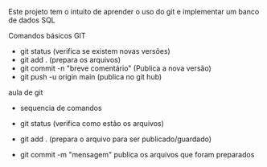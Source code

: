 Este projeto tem o intuito de aprender o uso do git e implementar um banco de dados SQL

Comandos básicos GIT
 - git status (verifica se existem novas versões)
 - git add . (prepara os arquivos)
 - git commit -n "breve comentário" (Publica a nova versão)
 - git push -u origin main (publica no git hub) 

 aula de git 

 - sequencia de comandos 

 - git status (verifica como estão os arquivos)
 - git add . (prepara o arquivo para ser publicado/guardado)
 - git commit -m "mensagem" publica os arquivos     que foram preparados 